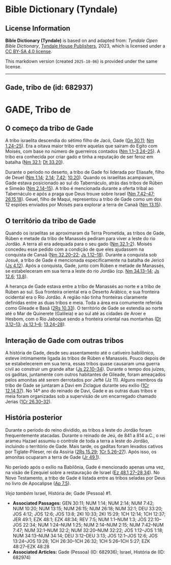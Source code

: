 # Bible Dictionary (Tyndale)

## License Information

**Bible Dictionary (Tyndale)** is based on and adapted from: _Tyndale Open Bible Dictionary_, [Tyndale House Publishers](https://tyndaleopenresources.com/), 2023, which is licensed under a [CC BY-SA 4.0 license](https://creativecommons.org/licenses/by-sa/4.0/legalcode.en).

This markdown version (created `2025-10-06`) is provided under the same license.



--------------------------------

## Gade, tribo de (id: 682937)

GADE, Tribo de
==============

O começo da tribo de Gade
-------------------------

A tribo israelita descendia do sétimo filho de Jacó, Gade ([Gn 30\.11](https://ref.ly/Gen30:11); [Nm 1\.24–25](https://ref.ly/Num1:24-Num1:25)). Era a oitava maior tribo entre aquelas que saíram do Egito com Moisés, com base no número de guerreiros contados ([Nm 1\.1–3,24–25](https://ref.ly/Num1:1-Num1:3)). A tribo era conhecida por criar gado e tinha a reputação de ser feroz em batalha ([Nm 32\.1](https://ref.ly/Num32:1); [Dt 33\.20](https://ref.ly/Deut33:20)).

Durante o período no deserto, a tribo de Gade foi liderada por Eliasafe, filho de Deuel ([Nm 1\.14](https://ref.ly/Num1:14); [2\.14](https://ref.ly/Num2:14); [7\.42](https://ref.ly/Num7:42); [10\.20](https://ref.ly/Num10:20)). Quando os israelitas acampavam, Gade estava posicionado ao sul do Tabernáculo, atrás das tribos de Rúben e Simeão ([Nm 2\.14–15](https://ref.ly/Num2:14-Num2:15)). A tribo é mencionada durante a oferta tribal ao Tabernáculo e após a praga que Deus trouxe sobre Israel ([Nm 7\.42–47](https://ref.ly/Num7:42-Num7:47); [26\.15,18](https://ref.ly/Num26:15)). Geuel, filho de Maqui, representou a tribo de Gade como um dos 12 espiões enviados por Moisés para explorar a terra de Canaã ([Nm 13\.15](https://ref.ly/Num13:15)).

O território da tribo de Gade
-----------------------------

Quando os israelitas se aproximaram da Terra Prometida, as tribos de Gade, Rúben e metade da tribo de Manassés pediram para viver a leste do rio Jordão. A terra ali era adequada para o seu gado ([Nm 32\.1–2](https://ref.ly/Num32:1-Num32:2)). Moisés concedeu esse pedido com a condição de que eles ajudassem na conquista de Canaã ([Nm 32\.20–22](https://ref.ly/Num32:20-Num32:22); [Js 1\.12–18](https://ref.ly/Josh1:12-Josh1:18)). Durante a conquista sob Josué, a tribo de Gade é mencionada especificamente na batalha de Jericó ([Js 4\.12](https://ref.ly/Josh4:12)). Após a conquista, Gade, junto com Rúben e metade de Manassés, se estabeleceram em sua terra a leste do rio Jordão (cp. [Nm 34\.13–14](https://ref.ly/Num34:13-Num34:14); [Js 12\.6](https://ref.ly/Josh12:6); [13\.8](https://ref.ly/Josh13:8)).

A herança de Gade estava entre a tribo de Manassés ao norte e a tribo de Rúben ao sul. Sua fronteira oriental era o Deserto Arábico, e sua fronteira ocidental era o Rio Jordão. A região não tinha fronteiras claramente definidas entre as duas tribos e meia. Toda a área era comumente referida como Gileade e Basã ([2Rs 10\.33](https://ref.ly/2Kgs10:33)). O território de Gade se estendia ao norte até o Mar de Quinerete (Galileia) e ao sul até as cidades de Aroer e Hesbom, com o Rio Jaboque sendo a fronteira oriental nas montanhas ([Dt 3\.12–13](https://ref.ly/Deut3:12-Deut3:13); [Js 12\.1–6](https://ref.ly/Josh12:1-Josh12:6); [13\.24–28](https://ref.ly/Josh13:24-Josh13:28)).

Interação de Gade com outras tribos
-----------------------------------

A história de Gade, desde seu assentamento até o cativeiro babilônico, esteve intimamente ligada às tribos de Rúben e Manassés. Pouco depois de se estabelecerem em sua terra, essas tribos quase causaram uma guerra civil ao construir um grande altar ([Js 22\.10–34](https://ref.ly/Josh22:10-Josh22:34)). Durante o tempo dos juízes, os gaditas, juntamente com outros habitantes de Gileade, foram ameaçados pelos amonitas até serem derrotados por Jefté (Jz 11\). Alguns membros da tribo de Gade se juntaram a Davi em Ziclague durante seu exílio ([1Cr 12\.14,37](https://ref.ly/1Chr12:14)). No 14º ano do reinado de Davi, Gade e as outras duas tribos e meia foram organizadas sob a supervisão de um encarregado chamado Jerias ([1Cr 26\.30–32](https://ref.ly/1Chr26:30-1Chr26:32)).

História posterior
------------------

Durante o período do reino dividido, as tribos a leste do Jordão foram frequentemente atacadas. Durante o reinado de Jeú, de 841 a 814 a.C., o rei arameu Hazael assumiu o controle de toda a terra a leste do Jordão, incluindo o território de Gade. Mais tarde, os gaditas foram levados cativos por Tiglate\-Pileser, rei da Assíria ([2Rs 15\.29](https://ref.ly/2Kgs15:29); [1Cr 5\.26–27](https://ref.ly/1Chr5:26-1Chr5:27)). Após isso, os amonitas ocuparam a terra de Gade ([Jr 49\.1](https://ref.ly/Jer49:1)).

No período após o exílio na Babilônia, Gade é mencionado apenas uma vez, na visão de Ezequiel sobre a restauração de Israel ([Ez 48\.1,27–28,34](https://ref.ly/Ezek48:1)). No Novo Testamento, a tribo de Gade é listada entre as tribos seladas por Deus no livro de Apocalipse ([Ap 7\.5](https://ref.ly/Rev7:5)).

*Veja também* Israel, História de; Gade (Pessoa) \#1.

* **Associated Passages:** GEN 30:11; NUM 1:14; NUM 2:14; NUM 7:42; NUM 10:20; NUM 13:15; NUM 26:15; NUM 26:18; NUM 32:1; DEU 33:20; JOS 4:12; JOS 12:6; JOS 13:8; 2KI 10:33; 2KI 15:29; 1CH 12:14; 1CH 12:37; JER 49:1; EZK 48:1; EZK 48:34; REV 7:5; NUM 1:1–NUM 1:3; JOS 22:10–JOS 22:34; NUM 1:24–NUM 1:25; NUM 2:14–NUM 2:15; NUM 7:42–NUM 7:47; NUM 32:1–NUM 32:2; NUM 32:20–NUM 32:22; JOS 1:12–JOS 1:18; NUM 34:13–NUM 34:14; DEU 3:12–DEU 3:13; JOS 12:1–JOS 12:6; JOS 13:24–JOS 13:28; 1CH 26:30–1CH 26:32; 1CH 5:26–1CH 5:27; EZK 48:27–EZK 48:28
* **Associated Articles:** Gade (Pessoa) (ID: 682936); Israel, História de (ID: 682974)

